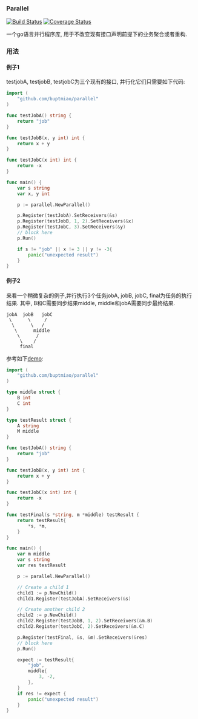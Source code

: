 ### Parallel

[![Build Status](https://travis-ci.org/buptmiao/parallel.svg?branch=master)](https://travis-ci.org/buptmiao/parallel)
[![Coverage Status](https://coveralls.io/repos/github/buptmiao/parallel/badge.svg?branch=master)](https://coveralls.io/github/buptmiao/parallel?branch=master)

一个go语言并行程序库, 用于不改变现有接口声明前提下的业务聚合或者重构.

### 用法

#### 例子1
testjobA, testjobB, testjobC为三个现有的接口, 并行化它们只需要如下代码:
```go
import (
	"github.com/buptmiao/parallel"
)

func testJobA() string {
	return "job"
}

func testJobB(x, y int) int {
	return x + y
}

func testJobC(x int) int {
	return -x
}

func main() {
	var s string
	var x, y int

	p := parallel.NewParallel()

	p.Register(testJobA).SetReceivers(&s)
	p.Register(testJobB, 1, 2).SetReceivers(&x)
	p.Register(testJobC, 3).SetReceivers(&y)
	// block here
	p.Run()

	if s != "job" || x != 3 || y != -3{
		panic("unexpected result")
	}
}
```


#### 例子2

来看一个稍微复杂的例子,并行执行3个任务jobA, jobB, jobC, final为任务的执行结果. 其中, B和C需要同步结果middle, middle和jobA需要同步最终结果.

```
jobA  jobB   jobC
 \      \     /
  \      \   /
   \      middle
    \      /
     \    /
     final
```

参考如下[demo](https://github.com/buptmiao/parallel/tree/master/example/demo.go):

```go
import (
	"github.com/buptmiao/parallel"
)

type middle struct {
	B int
	C int
}

type testResult struct {
	A string
	M middle
}

func testJobA() string {
	return "job"
}

func testJobB(x, y int) int {
	return x + y
}

func testJobC(x int) int {
	return -x
}

func testFinal(s *string, m *middle) testResult {
	return testResult{
		*s, *m,
	}
}

func main() {
	var m middle
	var s string
	var res testResult

	p := parallel.NewParallel()

	// Create a child 1
	child1 := p.NewChild()
	child1.Register(testJobA).SetReceivers(&s)

	// Create another child 2
	child2 := p.NewChild()
	child2.Register(testJobB, 1, 2).SetReceivers(&m.B)
	child2.Register(testJobC, 2).SetReceivers(&m.C)

	p.Register(testFinal, &s, &m).SetReceivers(&res)
	// block here
	p.Run()

	expect := testResult{
		"job",
		middle{
			3, -2,
		},
	}
	if res != expect {
		panic("unexpected result")
	}
}
```
